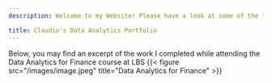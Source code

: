 ```yaml
---
description: Welcome to my Website! Please have a look at some of the things I worked on while at London Business School

title: Claudio's Data Analytics Portfolio
---
```


Below, you may find an excerpt of the work I completed while attending the Data Analytics for Finance course at LBS
{{< figure src="/images/image.jpeg" title="Data Analytics for Finance" >}}
